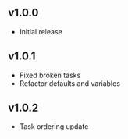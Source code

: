 ## v1.0.0

- Initial release

## v1.0.1

- Fixed broken tasks
- Refactor defaults and variables

## v1.0.2

- Task ordering update
